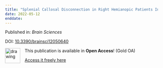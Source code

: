 ```yaml
---
title: "Splenial Callosal Disconnection in Right Hemianopic Patients Induces Right Visual-Spatial Neglect"
date: 2022-05-12
enddate:
---
```


Published in: *Brain Sciences*

DOI: [10.3390/brainsci12050640](https://doi.org/10.3390/brainsci12050640)

<img src="https://upload.wikimedia.org/wikipedia/commons/thumb/7/77/Open_Access_logo_PLoS_transparent.svg/800px-Open_Access_logo_PLoS_transparent.svg.png" alt="drawing" width="50" align="left"/> &nbsp;&nbsp;&nbsp;This publication is available in **Open Access**! (Gold OA)

&nbsp;&nbsp;&nbsp;<a href="https://www.mdpi.com/2076-3425/12/5/640/pdf?version=1652424560">Access it freely here</a>

